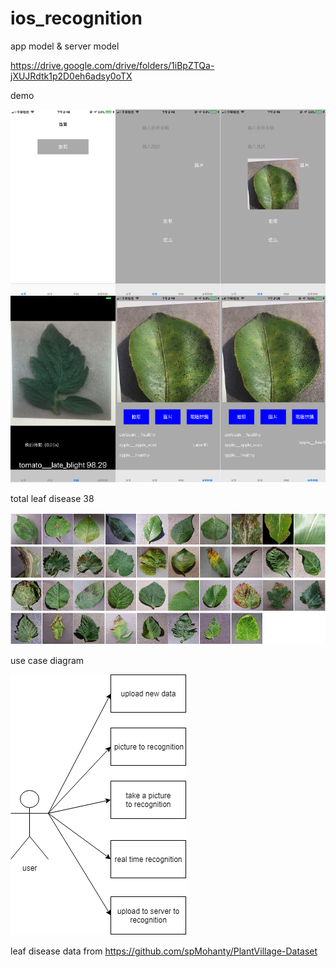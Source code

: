 # ios_recognition
app model & server model

https://drive.google.com/drive/folders/1iBpZTQa-jXUJRdtk1p2D0eh6adsy0oTX

demo

![image](https://github.com/qoo8327/ios_recognition/blob/master/demo/demo.png)

total leaf disease 38

![image](https://github.com/qoo8327/ios_recognition/blob/master/demo/leaf.png)

use case diagram

![image](https://github.com/qoo8327/ios_recognition/blob/master/demo/user.png)








leaf disease data from https://github.com/spMohanty/PlantVillage-Dataset
